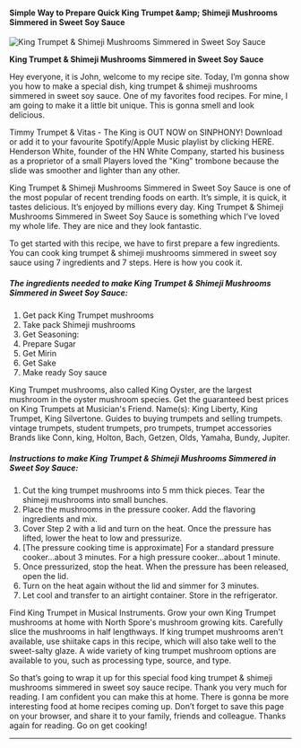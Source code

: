             

#### Simple Way to Prepare Quick King Trumpet &amp;amp; Shimeji Mushrooms Simmered in Sweet Soy Sauce

![King Trumpet &amp; Shimeji Mushrooms Simmered in Sweet Soy Sauce](https://img-global.cpcdn.com/recipes/5637054655365120/751x532cq70/king-trumpet-shimeji-mushrooms-simmered-in-sweet-soy-sauce-recipe-main-photo.jpg)

**King Trumpet &amp; Shimeji Mushrooms Simmered in Sweet Soy Sauce**

Hey everyone, it is John, welcome to my recipe site. Today, I’m gonna show you how to make a special dish, king trumpet & shimeji mushrooms simmered in sweet soy sauce. One of my favorites food recipes. For mine, I am going to make it a little bit unique. This is gonna smell and look delicious.

Timmy Trumpet & Vitas - The King is OUT NOW on SINPHONY! Download or add it to your favourite Spotify/Apple Music playlist by clicking HERE. Henderson White, founder of the HN White Company, started his business as a proprietor of a small Players loved the "King" trombone because the slide was smoother and lighter than any other.

King Trumpet & Shimeji Mushrooms Simmered in Sweet Soy Sauce is one of the most popular of recent trending foods on earth. It’s simple, it is quick, it tastes delicious. It’s enjoyed by millions every day. King Trumpet & Shimeji Mushrooms Simmered in Sweet Soy Sauce is something which I’ve loved my whole life. They are nice and they look fantastic.

To get started with this recipe, we have to first prepare a few ingredients. You can cook king trumpet & shimeji mushrooms simmered in sweet soy sauce using 7 ingredients and 7 steps. Here is how you cook it.

##### The ingredients needed to make King Trumpet & Shimeji Mushrooms Simmered in Sweet Soy Sauce:

1.  Get pack King Trumpet mushrooms
2.  Take pack Shimeji mushrooms
3.  Get Seasoning:
4.  Prepare Sugar
5.  Get Mirin
6.  Get Sake
7.  Make ready Soy sauce

King Trumpet mushrooms, also called King Oyster, are the largest mushroom in the oyster mushroom species. Get the guaranteed best prices on King Trumpets at Musician's Friend. Name(s): King Liberty, King Trumpet, King Silvertone. Guides to buying trumpets and selling trumpets. vintage trumpets, student trumpets, pro trumpets, trumpet accessories Brands like Conn, king, Holton, Bach, Getzen, Olds, Yamaha, Bundy, Jupiter.

##### Instructions to make King Trumpet & Shimeji Mushrooms Simmered in Sweet Soy Sauce:

1.  Cut the king trumpet mushrooms into 5 mm thick pieces. Tear the shimeji mushrooms into small bunches.
2.  Place the mushrooms in the pressure cooker. Add the flavoring ingredients and mix.
3.  Cover Step 2 with a lid and turn on the heat. Once the pressure has lifted, lower the heat to low and pressurize.
4.  \[The pressure cooking time is approximate\] For a standard pressure cooker…about 3 minutes. For a high pressure cooker…about 1 minute.
5.  Once pressurized, stop the heat. When the pressure has been released, open the lid.
6.  Turn on the heat again without the lid and simmer for 3 minutes.
7.  Let cool and transfer to an airtight container. Store in the refrigerator.

Find King Trumpet in Musical Instruments. Grow your own King Trumpet mushrooms at home with North Spore's mushroom growing kits. Carefully slice the mushrooms in half lengthways. If king trumpet mushrooms aren't available, use shiitake caps in this recipe, which will also take well to the sweet-salty glaze. A wide variety of king trumpet mushroom options are available to you, such as processing type, source, and type.

So that’s going to wrap it up for this special food king trumpet & shimeji mushrooms simmered in sweet soy sauce recipe. Thank you very much for reading. I am confident you can make this at home. There is gonna be more interesting food at home recipes coming up. Don’t forget to save this page on your browser, and share it to your family, friends and colleague. Thanks again for reading. Go on get cooking!

* * *